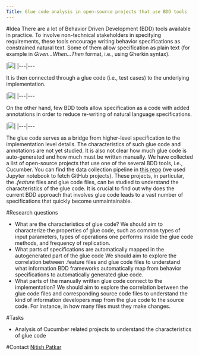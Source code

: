 ```yaml
---
Title: Glue code analysis in open-source projects that use BDD tools
---
```


#Idea
There are a lot of Behavior Driven Development (BDD) tools available in practice.
To involve non-technical stakeholders in specifying requirements, these tools encourage writing behavior specifications as constrained natural text.
Some of them allow specification as plain text (for example in *Given...When...Then* format, i.e., using Gherkin syntax).

|<img style="text-align:center" src="http://scg.unibe.ch/download/Nitish/bdd_scenario.png" />|
|---|---

It is then connected through a glue code (i.e., test cases) to the underlying implementation.

|<img style="text-align:center" src="http://scg.unibe.ch/download/Nitish/glue_code_example.png" />|
|---|---
 
On the other hand, few BDD tools allow specification as a code with added annotations in order to reduce re-writing of natural language specifications. 

|<img style="text-align:center" src="http://scg.unibe.ch/download/Nitish/fixture_annotations.png" />|
|---|---

The glue code serves as a bridge from higher-level specification to the implementation level details.
The characteristics of such glue code and annotations are not yet studied. 
It is also not clear how much glue code is auto-generated and how much must be written manually.
We have collected a list of open-source projects that use one of the several BDD tools, i.e., Cucumber.
You can find the data collection pipeline in [this repo](https://github.com/CodeOneTwo/software-composition-seminar) (we used Jupyter notebook to fetch GitHub projects).
These projects, in particular, the *.feature* files and glue code files, can be studied to understand the characteristics of the glue code. 
It is crucial to find out why does the current BDD approach that involves glue code leads to a vast number of specifications that quickly become unmaintainable.  

#Research questions

-  What are the characteristics of glue code? We should aim to characterize the properties of glue code, such as common types of input parameters, types of operations one performs inside the glue code methods, and frequency of replication.
-  What parts of specifications are automatically mapped in the autogenerated part of the glue code We should aim to explore the correlation between .feature files and glue code files to understand what information BDD frameworks automatically map from behavior specifications to automatically generated glue code.
-  What parts of the manually written glue code connect to the implementation? We should aim to explore the correlation between the glue code files and corresponding source code files to understand the kind of information developers map from the glue code to the source code. For instance, in how many files must they make changes.

#Tasks

- Analysis of Cucumber related projects to understand the characteristics of glue code

#Contact 
[Nitish Patkar](%base_url%/staff/NitishPatkar)
